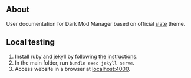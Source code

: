 ## About
User documentation for Dark Mod Manager based on official [slate](https://github.com/pages-themes/slate) theme.

## Local testing
1. Install ruby and jekyll by following [the instructions](https://jekyllrb.com/docs/installation/windows/).
2. In the main folder, run `bundle exec jekyll serve`.
3. Access website in a browser at [localhost:4000](http://localhost:4000).
